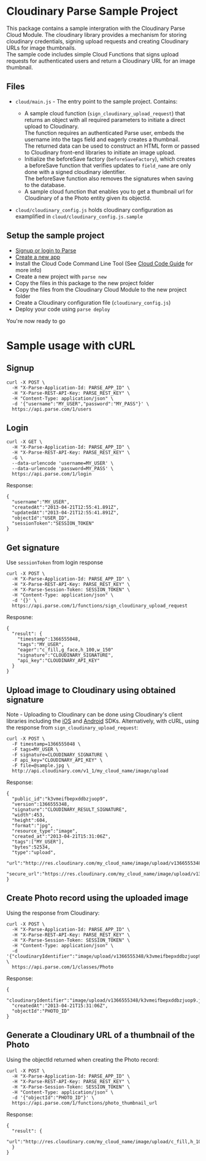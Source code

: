 # Cloudinary Parse Sample Project
This package contains a sample intergration with the Cloudinary Parse Cloud Module.
The cloudinary library provides a mechanism for storing cloudinary credentials, signing upload requests and creating Cloudinary URLs for image thumbnails.   
The sample code includes simple Cloud Functions that signs upload requests for authenticated users and return a Cloudinary URL for an image thumbnail.

## Files

* `cloud/main.js` - The entry point to the sample project. Contains:
   * A sample cloud function (`sign_cloudinary_upload_request`) that returns an object with all required parameters to initiate a direct upload to Cloudinary.   
     The function requires an authenticated Parse user, embeds the username into the tags field and eagerly creates a thumbnail.   
     The returned data can be used to construct an HTML form or passed to Cloudinary front-end libraries to initiate an image upload.
   * Initialize the beforeSave factory (`beforeSaveFactory`), which creates a beforeSave function that verifies updates to `field_name` are only done with a signed cloudinary identifier.   
     The beforeSave function also removes the signatures when saving to the database.
   * A sample cloud function that enables you to get a thumbnail url for Cloudinary of a the Photo entity given its objectId.  

* `cloud/cloudinary_config.js` holds cloudinary configuration as examplified in `cloud/cloudinary_config.js.sample`

## Setup the sample project

* [Signup or login to Parse](https://parse.com/#signup)
* [Create a new app](https://parse.com/apps/new)
* Install the Cloud Code Command Line Tool (See [Cloud Code Guide](https://parse.com/docs/cloud_code_guide#started) for more info)
* Create a new project with `parse new`
* Copy the files in this package to the new project folder
* Copy the files from the Cloudinary Cloud Module to the new project folder
* Create a Cloudinary configuration file (`cloudinary_config.js`)
* Deploy your code using `parse deploy`

You're now ready to go

# Sample usage with cURL
## Signup

    curl -X POST \
      -H "X-Parse-Application-Id: PARSE_APP_ID" \
      -H "X-Parse-REST-API-Key: PARSE_REST_KEY" \
      -H "Content-Type: application/json" \
      -d '{"username":"MY_USER","password":"MY_PASS"}' \
      https://api.parse.com/1/users

## Login

    curl -X GET \
      -H "X-Parse-Application-Id: PARSE_APP_ID" \
      -H "X-Parse-REST-API-Key: PARSE_REST_KEY" \
      -G \
      --data-urlencode 'username=MY_USER' \
      --data-urlencode 'password=MY_PASS' \
      https://api.parse.com/1/login

Response:

    {
      "username":"MY_USER",
      "createdAt":"2013-04-21T12:55:41.891Z",
      "updatedAt":"2013-04-21T12:55:41.891Z",
      "objectId":"USER_ID",
      "sessionToken":"SESSION_TOKEN"
    }


## Get signature

Use `sessionToken` from login response

    curl -X POST \
      -H "X-Parse-Application-Id: PARSE_APP_ID" \
      -H "X-Parse-REST-API-Key: PARSE_REST_KEY" \
      -H "X-Parse-Session-Token: SESSION_TOKEN" \
      -H "Content-Type: application/json" \
      -d '{}' \
      https://api.parse.com/1/functions/sign_cloudinary_upload_request

Resposne:

    {
      "result": {
        "timestamp":1366555048,
        "tags":"MY_USER",
        "eager":"c_fill,g_face,h_100,w_150"
        "signature":"CLOUDINARY_SIGNATURE",
        "api_key":"CLOUDINARY_API_KEY"
      }
    }

## Upload image to Cloudinary using obtained signature

Note - Uploading to Cloudinary can be done using Cloudinary's client libraries including the 
[iOS](https://github.com/cloudinary/cloudinary_ios) and [Android](https://github.com/cloudinary/cloudinary_android) SDKs.
Alternatively, with cURL, using the response from `sign_cloudinary_upload_request`:

    curl -X POST \
      -F timestamp=1366555048 \
      -F tags=MY_USER \
      -F signature=CLOUDINARY_SIGNATURE \
      -F api_key="CLOUDINARY_API_KEY" \
      -F file=@sample.jpg \
      http://api.cloudinary.com/v1_1/my_cloud_name/image/upload

Response:

    {
      "public_id":"k3vmeifbepxddbzjuop9",
      "version":1366555348,
      "signature":"CLOUDINARY_RESULT_SIGNATURE",
      "width":453,
      "height":604,
      "format":"jpg",
      "resource_type":"image",
      "created_at":"2013-04-21T15:31:06Z",
      "tags":["MY_USER"],
      "bytes":52534,
      "type":"upload",
      "url":"http://res.cloudinary.com/my_cloud_name/image/upload/v1366555348/k3vmeifbepxddbzjuop9.jpg",
      "secure_url":"https://res.cloudinary.com/my_cloud_name/image/upload/v1366555348/k3vmeifbepxddbzjuop9.jpg"
    }

## Create Photo record using the uploaded image

Using the response from Cloudinary:

    curl -X POST \
      -H "X-Parse-Application-Id: PARSE_APP_ID" \
      -H "X-Parse-REST-API-Key: PARSE_REST_KEY" \
      -H "X-Parse-Session-Token: SESSION_TOKEN" \
      -H "Content-Type: application/json" \
      -d '{"cloudinaryIdentifier":"image/upload/v1366555348/k3vmeifbepxddbzjuop9.jpg#CLOUDINARY_RESULT_SIGNATURE"}' \
      https://api.parse.com/1/classes/Photo

Response:

    {
      "cloudinaryIdentifier":"image/upload/v1366555348/k3vmeifbepxddbzjuop9.jpg",
      "createdAt":"2013-04-21T15:31:06Z",
      "objectId":"PHOTO_ID"
    }

## Generate a Cloudinary URL of a thumbnail of the Photo

Using the objectId returned when creating the Photo record:

    curl -X POST \
      -H "X-Parse-Application-Id: PARSE_APP_ID" \
      -H "X-Parse-REST-API-Key: PARSE_REST_KEY" \
      -H "X-Parse-Session-Token: SESSION_TOKEN" \
      -H "Content-Type: application/json" \
      -d '{"objectId":"PHOTO_ID"}' \
      https://api.parse.com/1/functions/photo_thumbnail_url

Response:
    
    {
      "result": {
        "url":"http://res.cloudinary.com/my_cloud_name/image/upload/c_fill,h_100,w_150/v1366555348/k3vmeifbepxddbzjuop9.jpg"
      }
    }
